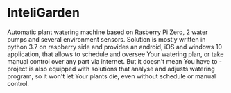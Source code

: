 # InteliGarden
Automatic plant watering machine based on Rasberry Pi Zero, 2 water pumps and several environment sensors. Solution is mostly written in python 3.7 on raspberry side and provides an android, iOS and windows 10 application, that allows to schedule and oversee Your watering plan, or take manual control over any part via internet. But it doesn't mean You have to - project is also equipped with solutions that analyse and adjusts watering program, so it won't let Your plants die, even without schedule or manual control. 



